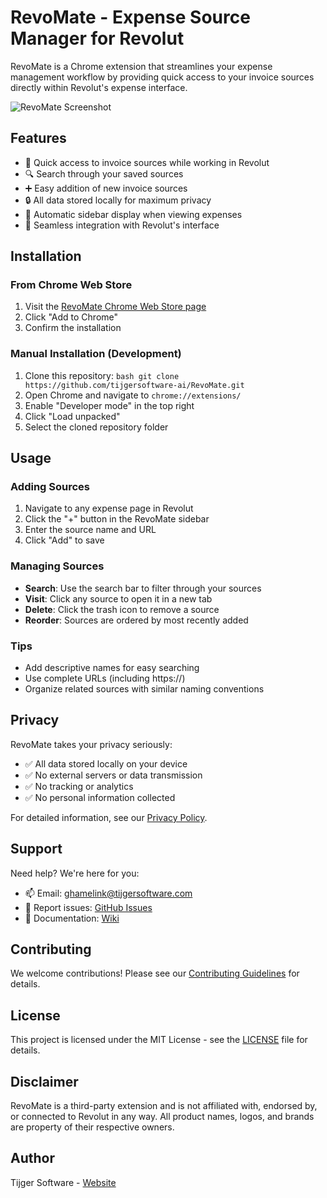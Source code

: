 # RevoMate - Expense Source Manager for Revolut

RevoMate is a Chrome extension that streamlines your expense management workflow by providing quick access to your invoice sources directly within Revolut's expense interface.

![RevoMate Screenshot](screenshots/demo.png)

## Features

- 📎 Quick access to invoice sources while working in Revolut
- 🔍 Search through your saved sources
- ➕ Easy addition of new invoice sources
- 🔒 All data stored locally for maximum privacy
- 🎯 Automatic sidebar display when viewing expenses
- 🔄 Seamless integration with Revolut's interface

## Installation

### From Chrome Web Store
1. Visit the [RevoMate Chrome Web Store page](https://chrome.google.com/webstore/detail/revomate)
2. Click "Add to Chrome"
3. Confirm the installation

### Manual Installation (Development)
1. Clone this repository:   ```bash
   git clone https://github.com/tijgersoftware-ai/RevoMate.git   ```
2. Open Chrome and navigate to `chrome://extensions/`
3. Enable "Developer mode" in the top right
4. Click "Load unpacked"
5. Select the cloned repository folder

## Usage

### Adding Sources
1. Navigate to any expense page in Revolut
2. Click the "+" button in the RevoMate sidebar
3. Enter the source name and URL
4. Click "Add" to save

### Managing Sources
- **Search**: Use the search bar to filter through your sources
- **Visit**: Click any source to open it in a new tab
- **Delete**: Click the trash icon to remove a source
- **Reorder**: Sources are ordered by most recently added

### Tips
- Add descriptive names for easy searching
- Use complete URLs (including https://)
- Organize related sources with similar naming conventions

## Privacy

RevoMate takes your privacy seriously:

- ✅ All data stored locally on your device
- ✅ No external servers or data transmission
- ✅ No tracking or analytics
- ✅ No personal information collected

For detailed information, see our [Privacy Policy](privacy.md).

## Support

Need help? We're here for you:

- 📫 Email: ghamelink@tijgersoftware.com
- 🐛 Report issues: [GitHub Issues](https://github.com/tijgersoftware-ai/RevoMate/issues)
- 📖 Documentation: [Wiki](https://github.com/tijgersoftware-ai/RevoMate/wiki)

## Contributing

We welcome contributions! Please see our [Contributing Guidelines](CONTRIBUTING.md) for details.

## License

This project is licensed under the MIT License - see the [LICENSE](LICENSE) file for details.

## Disclaimer

RevoMate is a third-party extension and is not affiliated with, endorsed by, or connected to Revolut in any way. All product names, logos, and brands are property of their respective owners.

## Author

Tijger Software - [Website](https://tijgersoftware.com)
